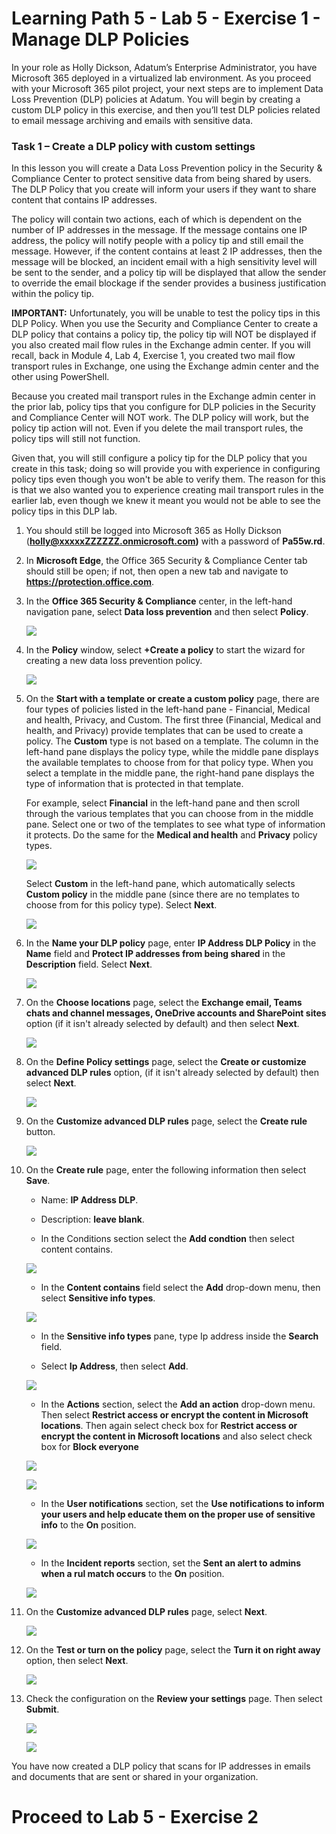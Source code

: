 # Learning Path 5 - Lab 5 - Exercise 1 - Manage DLP Policies  

In your role as Holly Dickson, Adatum’s Enterprise Administrator, you have Microsoft 365 deployed in a virtualized lab environment. As you proceed with your Microsoft 365 pilot project, your next steps are to implement Data Loss Prevention (DLP) policies at Adatum. You will begin by creating a custom DLP policy in this exercise, and then you’ll test DLP policies related to email message archiving and emails with sensitive data. 

### Task 1 – Create a DLP policy with custom settings

In this lesson you will create a Data Loss Prevention policy in the Security & Compliance Center to protect sensitive data from being shared by users. The DLP Policy that you create will inform your users if they want to share content that contains IP addresses. 

The policy will contain two actions, each of which is dependent on the number of IP addresses in the message. If the message contains one IP address, the policy will notify people with a policy tip and still email the message. However, if the content contains at least 2 IP addresses, then the message will be blocked, an incident email with a high sensitivity level will be sent to the sender, and a policy tip will be displayed that allow the sender to override the email blockage if the sender provides a business justification within the policy tip.

**IMPORTANT:** Unfortunately, you will be unable to test the policy tips in this DLP Policy. When you use the Security and Compliance Center to create a DLP policy that contains a policy tip, the policy tip will NOT be displayed if you also created mail flow rules in the Exchange admin center. If you will recall, back in Module 4, Lab 4, Exercise 1, you created two mail flow transport rules in Exchange, one using the Exchange admin center and the other using PowerShell. 

Because you created mail transport rules in the Exchange admin center in the prior lab, policy tips that you configure for DLP policies in the Security and Compliance Center will NOT work. The DLP policy will work, but the policy tip action will not. Even if you delete the mail transport rules, the policy tips will still not function. 

Given that, you will still configure a policy tip for the DLP policy that you create in this task; doing so will provide you with experience in configuring policy tips even though you won't be able to verify them. The reason for this is that we also wanted you to experience creating mail transport rules in the earlier lab, even though we knew it meant you would not be able to see the policy tips  in this DLP lab.  

1. You should still be logged into Microsoft 365 as Holly Dickson (**holly@xxxxxZZZZZZ.onmicrosoft.com)** with a password of **Pa55w.rd**. 

2. In **Microsoft Edge**, the Office 365 Security & Compliance Center tab should still be open; if not, then open a new tab and navigate to **https://protection.office.com**.

3. In the **Office 365 Security &amp; Compliance** center, in the left-hand navigation pane, select **Data loss prevention** and then select **Policy**.

	![](images/dlp1.png)

4. In the **Policy** window, select **+Create a policy** to start the wizard for creating a new data loss prevention policy.

	![](images/dlp2.png)

5. On the **Start with a template or create a custom policy** page, there are four types of policies listed in the left-hand pane - Financial, Medical and health, Privacy, and Custom. The first three (Financial, Medical and health, and Privacy) provide templates that can be used to create a policy. The **Custom** type is not based on a template. The column in the left-hand pane displays the policy type, while the middle pane displays the available templates to choose from for that policy type. When you select a template in the middle pane, the right-hand pane displays the type of information that is protected in that template. <br/> 

    For example, select **Financial** in the left-hand pane and then scroll through the various templates that you can choose from in the middle pane. Select one or two of the templates to see what type of information it protects. Do the same for the **Medical and health** and **Privacy** policy types.  <br/>

	![](images/dlp3.png)

    Select **Custom** in the left-hand pane, which automatically selects **Custom policy** in the middle pane (since there are no templates to choose from for this policy type). Select **Next**.

	![](images/dlp4.png)

6. In the **Name your DLP policy** page, enter **IP Address DLP Policy** in the **Name** field and **Protect IP addresses from being shared** in the **Description** field. Select **Next**.

	![](images/dlp5.png)

7. On the **Choose locations** page, select the **Exchange email, Teams chats and channel messages, OneDrive accounts and SharePoint sites** option (if it isn't already selected by default) and then select **Next**.

	![](images/dlp6.png)

8. On the **Define Policy settings** page, select the **Create or customize advanced DLP rules** option, (if it isn't already selected by default) then select **Next**. 

	![](images/dlp7.png)

9. On the **Customize advanced DLP rules** page, select the **Create rule** button.

	![](images/dlp8.png)

10. On the **Create rule** page, enter the following information then select **Save**.
    
    - Name: **IP Address DLP**.
    
    - Description: **leave blank**.
    
    - In the Conditions section select the **Add condtion** then select content contains.

	![](images/dlp9.png)

    - In the **Content contains** field select the **Add** drop-down menu, then select **Sensitive info types**.

	![](images/dlp10.png)

    - In the **Sensitive info types** pane, type Ip address inside the **Search** field.
        
    - Select **Ip Address**, then select **Add**.

	![](images/dlp11.png)

    - In the **Actions** section, select the **Add an action** drop-down menu. Then select **Restrict access or encrypt the content in Microsoft locations**. Then again select check box for **Restrict access or encrypt the content in Microsoft locations** and also select check box for **Block everyone**

	![](images/dlp12.png)

	![](images/dlp19.png)

    - In the **User notifications** section, set the **Use notifications to inform your users and help educate them on the proper use of sensitive info** to the **On** position.

	![](images/dlp13.png)

    - In the **Incident reports** section, set the **Sent an alert to admins when a rul match occurs** to the **On** position.

	![](images/dlp14.png)

11. On the **Customize advanced DLP rules** page, select **Next**.

	![](images/dlp15.png)

12. On the **Test or turn on the policy** page, select the **Turn it on right away** option, then select **Next**.

	![](images/dlp16.png)

13. Check the configuration on the **Review your settings** page. Then select **Submit**.

	![](images/dlp17.png)

	![](images/dlp18.png)
    
You have now created a DLP policy that scans for IP addresses in emails and documents that are sent or shared in your organization.


# Proceed to Lab 5 - Exercise 2 
